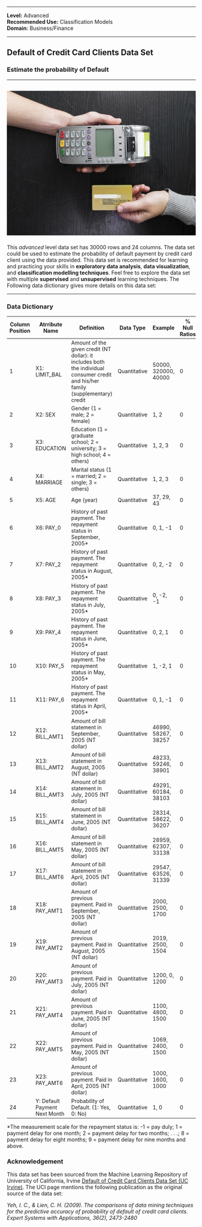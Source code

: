 
---

**Level:** Advanced <br/>
**Recommended Use:** Classification Models<br/>
**Domain:** Business/Finance<br/> 

---

## Default of Credit Card Clients Data Set 

### Estimate the probability of Default 


---
![](388737-PC5WB4-539.jpg)
---

This *advanced* level data set has 30000 rows and 24 columns.
The data set could be used to estimate the probability of default payment by credit card client using the data provided.
This data set is recommended for learning and practicing your skills in **exploratory data analysis**, **data visualization**, and **classification modelling techniques**. 
Feel free to explore the data set with multiple **supervised** and **unsupervised** learning techniques. The Following data dictionary gives more details on this data set:

---

### Data Dictionary 

| Column   Position 	| Atrribute Name                	| Definition                                                                                                                            	| Data Type    	| Example              	| % Null Ratios 	|
|-------------------	|-------------------------------	|---------------------------------------------------------------------------------------------------------------------------------------	|--------------	|----------------------	|---------------	|
| 1                 	| X1: LIMIT_BAL                 	| Amount of the   given credit (NT dollar): it includes both the individual consumer credit and   his/her family (supplementary) credit 	| Quantitative 	| 50000, 320000, 40000 	| 0             	|
| 2                 	| X2: SEX                       	| Gender (1 =   male; 2 = female)                                                                                                       	| Quantitative 	| 1, 2                 	| 0             	|
| 3                 	| X3: EDUCATION                 	| Education (1 =   graduate school; 2 = university; 3 = high school; 4 = others)                                                        	| Quantitative 	| 1, 2, 3              	| 0             	|
| 4                 	| X4: MARRIAGE                  	| Marital status   (1 = married; 2 = single; 3 = others)                                                                                	| Quantitative 	| 1, 2, 3              	| 0             	|
| 5                 	| X5: AGE                       	| Age (year)                                                                                                                            	| Quantitative 	| 37, 29, 43           	| 0             	|
| 6                 	| X6: PAY_0                     	| History of   past payment. The repayment status in September, 2005*                                                                   	| Quantitative 	| 0, 1, -1             	| 0             	|
| 7                 	| X7: PAY_2                     	| History of past payment. The repayment status in August, 2005*                                                                        	| Quantitative 	| 0, 2, -2             	| 0             	|
| 8                 	| X8: PAY_3                     	| History of past payment. The repayment status in July, 2005*                                                                          	| Quantitative 	| 0, -2, -1            	| 0             	|
| 9                 	| X9: PAY_4                     	| History of past payment. The repayment status in June, 2005*                                                                          	| Quantitative 	| 0, 2, 1              	| 0             	|
| 10                	| X10: PAY_5                    	| History of past payment. The repayment status in May, 2005*                                                                           	| Quantitative 	| 1, -2, 1             	| 0             	|
| 11                	| X11: PAY_6                    	| History of past payment. The repayment status in April, 2005*                                                                         	| Quantitative 	| 0, 1, -1             	| 0             	|
| 12                	| X12: BILL_AMT1                	| Amount of bill   statement in September, 2005 (NT dollar)                                                                             	| Quantitative 	| 46990, 58267, 38257  	| 0             	|
| 13                	| X13: BILL_AMT2                	| Amount of bill   statement in August, 2005 (NT dollar)                                                                                	| Quantitative 	| 48233, 59246, 38901  	| 0             	|
| 14                	| X14: BILL_AMT3                	| Amount of bill   statement in July, 2005 (NT dollar)                                                                                  	| Quantitative 	| 49291, 60184, 38103  	| 0             	|
| 15                	| X15: BILL_AMT4                	| Amount of bill   statement in June, 2005 (NT dollar)                                                                                  	| Quantitative 	| 28314, 58622, 36207  	| 0             	|
| 16                	| X16: BILL_AMT5                	| Amount of bill   statement in May, 2005 (NT dollar)                                                                                   	| Quantitative 	| 28959, 62307, 33138  	| 0             	|
| 17                	| X17: BILL_AMT6                	| Amount of bill   statement in April, 2005 (NT dollar)                                                                                 	| Quantitative 	| 29547, 63526, 31339  	| 0             	|
| 18                	| X18: PAY_AMT1                 	| Amount of   previous payment. Paid in September, 2005 (NT dollar)                                                                     	| Quantitative 	| 2000, 2500, 1700     	| 0             	|
| 19                	| X19: PAY_AMT2                 	| Amount of   previous payment. Paid in August, 2005 (NT dollar)                                                                        	| Quantitative 	| 2019, 2500, 1504     	| 0             	|
| 20                	| X20: PAY_AMT3                 	| Amount of   previous payment. Paid in July, 2005 (NT dollar)                                                                          	| Quantitative 	| 1200, 0, 1200        	| 0             	|
| 21                	| X21: PAY_AMT4                 	| Amount of   previous payment. Paid in June, 2005 (NT dollar)                                                                          	| Quantitative 	| 1100, 4800, 1500     	| 0             	|
| 22                	| X22: PAY_AMT5                 	| Amount of   previous payment. Paid in May, 2005 (NT dollar)                                                                           	| Quantitative 	| 1069, 2400, 1500     	| 0             	|
| 23                	| X23: PAY_AMT6                 	| Amount of   previous payment. Paid in April, 2005 (NT dollar)                                                                         	| Quantitative 	| 1000, 1600, 1000     	| 0             	|
| 24                	| Y: Default Payment Next Month 	| Probability of Default. (1: Yes, 0: No)                                                                                               	| Quantitative 	| 1, 0                 	| 0             	|---

*The measurement scale for the repayment status is: -1 = pay duly; 1 = payment delay for one month; 2 = payment delay for two months; . . .; 8 = payment delay for eight months; 9 = payment delay for nine months and above. 

### Acknowledgement

This data set has been sourced from the Machine Learning Repository of University of California, Irvine [Default of Credit Card Clients Data Set (UC Irvine)](https://archive.ics.uci.edu/ml/datasets/default+of+credit+card+clients). 
The UCI page mentions the following publication as the original source of the data set:

*Yeh, I. C., & Lien, C. H. (2009). The comparisons of data mining techniques for the predictive accuracy of probability of default of credit card clients. Expert Systems with Applications, 36(2), 2473-2480*

